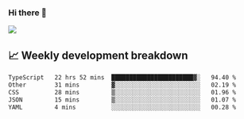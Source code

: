 ### Hi there 👋
<img align="center" src="https://github-readme-stats.vercel.app/api?username=Tumao727&show_icons=true&hide_title=true&theme=dracula" />


## 📈 Weekly development breakdown
<!--START_SECTION:waka-->

```txt
TypeScript   22 hrs 52 mins  ███████████████████████▓░   94.40 %
Other        31 mins         ▓░░░░░░░░░░░░░░░░░░░░░░░░   02.19 %
CSS          28 mins         ▒░░░░░░░░░░░░░░░░░░░░░░░░   01.96 %
JSON         15 mins         ▒░░░░░░░░░░░░░░░░░░░░░░░░   01.07 %
YAML         4 mins          ░░░░░░░░░░░░░░░░░░░░░░░░░   00.28 %
```

<!--END_SECTION:waka-->